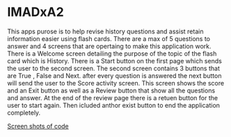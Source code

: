 # IMADxA2
This apps purose is to help revise history questions and assist retain information easier using flash cards.
There are a max of 5 questions to answer and 4 screens that are opertaing to make this application work.
There is a Welcome screen detailing the purpose of the topic of the flash card which is History.
There is a Start button on the first page which sends the user to the second screen.
The second screen contains 3 buttons that are True , False and Next.
after every question is answered the next button will send the user to the Score activity screen.
This screen shows the score and an Exit button as well as a Review button that show all the questions and answer.
At the end of the review page there is a retuen button for the user to start again. Then icluded anthor exist button to end the application completely.

[Screen shots of code](<../../../Downloads/My flash card app screen shots.pdf>)